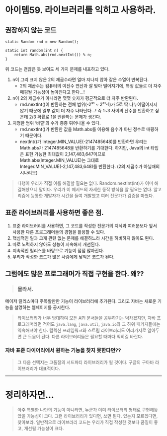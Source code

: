 # 아이템59. 라이브러리를 익히고 사용하라. 

## 권장하지 않는 코드
```
static Random rnd = new Random();

static int random(int n) {
    return Math.abs(rnd.nextInt()) % n;
}
```
위 코드는 괜찮은 듯 보여도 세 가지 문제를 내포하고 있다. 
1. n이 그리 크지 않은 2의 제곱수라면 얼마 지나지 않아 같은 수열이 반복된다.
   - 2의 제곱수는 컴퓨터의 이진수 연산과 잘 맞아 떨어지기에, 특정 값들로 더 자주 매핑될 가능성이 높아진다고 한다...!
2. n이 2의 제곱수가 아니라면 몇몇 숫자가 평균적으로 더 자주 반환된다.
   - rnd.nextInt()이 반환하는 전체 범위(-2³¹ ~ 2³¹-1)가 5로 딱 나누어떨어지지 않기 때문에 일부 값이 더 자주 나타난다...! 즉 1~3 사이의 난수를 반환하고 싶은데 2/3 확률로 1을 반환하는 문제가 생긴다. 
3. 지정한 범위 ‘바깥’의 수가 종종 튀어나올 수 있다.
   - rnd.nextInt()가 반환한 값을 Math.abs를 이용해 음수가 아닌 정수로 매핑하기 때문이다.
   - nextInt()가 Integer.MIN_VALUE(-2147485648)를 반환하면 우리는 Math.abs가 2147485648을 반환하기를 기대한다. 하지만, Java의 int 타입은 표현 가능한 최대값이 2,147,483,647이므로 Math.abs(Integer.MIN_VALUE)는 그대로 Integer.MIN_VALUE(-2,147,483,648)를 반환한다. (2의 제곱수가 아닐때의 시나리오)
  
> 다행이 우리가 직접 이를 해결할 필요는 없다. Random.nextInt(int)가 이미 해결해놨으니 말이다.
> 우리가 이 메서드의 자세한 동작 방식을 알 필요는 없다. 알고리즘에 능통한 개발자가 시간을 들여 개발했고 여러 전문가가 검증을 마쳤다.

## 표준 라이브러리를 사용하면 좋은 점.
1. 표준 라이브러리를 사용하면, 그 코드를 작성한 전문가의 지식과 여러분보다 앞서 사용한 다른 프로그래머들의 경험을 활용할 수 있다.
2. 핵심적인 일과 크게 관련 없는 문제를 해결하느라 시간을 허비하지 않아도 된다.
3. 따로 노력하지 않아도 성능이 지속해서 개선된다.
4. 지속적인 릴리스를 바탕으로 기능이 점점 많아진다.
5. 우리가 작성한 코드가 많은 사람에게 낯익은 코드가 된다.

## 그럼에도 많은 프로그래머가 직접 구현을 한다. 왜??
> ### 몰라서.

메이저 릴리스마다 주목할만한 기능이 라이브러리에 추가된다. 그리고 자바는 새로운 기능을 설명하는 웹페이지를 공시한다.

> 라이브러리가 너무 방대하여 모든 API 문서들을 공부하기는 벅차겠지만, 자바 프로그래머라면 적어도 `java.lang`, `java.util`, `java.io`와 그 하위 패키지들에는 익숙해져야 한다.
> 컬렉션 프레임워크와 스트림 라이브러리도 여러가지로 알아두면 큰 도움이 된다. 
> 다른 라이브러리들은 필요할 때마다 익히길 바란다.

### 자바 표준 다이어리에서 원하는 기능을 찾지 못한다면??
> 그 다음 선택지는 고품질의 서드파티 라이브러리가 될 것이다. 구글의 구아바 라이브러리가 대표적이다.

<hr>

# 정리하자면...
> 아주 특별한 나만의 기능이 아니라면, 누군가 이미 라이브러리 형태로 구현해놓았을 가능성이 크다. 그런 라이브러리가 있다면, 쓰면 된다. 있는지 모르겠다면, 찾아보라.
> 일반적으로 라이브러리 코드는 우리가 직접 작성한 것보다 품질이 좋고, 개선될 가능성이 크다. 
